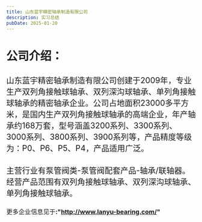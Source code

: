 ```yaml
---
title: 山东蓝宇精密轴承制造有限公司
description: 实习总结
pubDate: 2025-01-20
---
```


# <span style="font-size:30px">公司介绍：</span>

## <span style="font-weight:lighter">山东蓝宇精密轴承制造有限公司创建于2009年，专业生产双列角接触球轴承、双列深沟球轴承、单列角接触球轴承的精密轴承企业。公司占地面积23000多平方米，是国内生产双列角接触球轴承的高端企业，年产轴承约168万套，型号涵盖3200系列、3300系列、3000系列、3800系列、3900系列等，产品精度等级为：P0、P6、P5、P4，产品适用广泛。</span>

## <span style="font-weight:lighter">主营行业有泵管阀类-泵管阀配套产品-轴承/联轴器。经营产品范围有双列角接触球轴承、双列深沟球轴承、单列角接触球轴承。</span>

### <span style="font-weight:lighter">更多企业信息见于</span>:"http://www.lanyu-bearing.com/"
